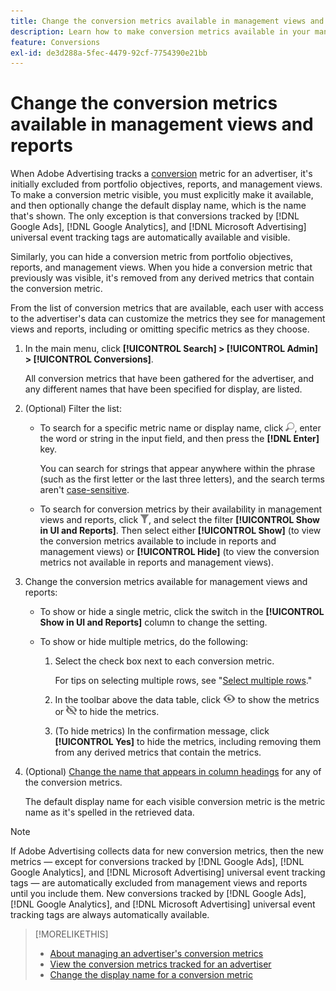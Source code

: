 ```yaml
---
title: Change the conversion metrics available in management views and reports
description: Learn how to make conversion metrics available in your management views and reports.
feature: Conversions
exl-id: de3d288a-5fec-4479-92cf-7754390e21bb
---
```

# Change the conversion metrics available in management views and reports

When Adobe Advertising tracks a [conversion](/help/search-social-commerce/glossary.md#c-d) metric for an advertiser, it's initially excluded from portfolio objectives, reports, and management views. To make a conversion metric visible, you must explicitly make it available, and then optionally change the default display name, which is the name that's shown. The only exception is that conversions tracked by [!DNL Google Ads], [!DNL Google Analytics], and [!DNL Microsoft Advertising] universal event tracking tags are automatically available and visible.

Similarly, you can hide a conversion metric from portfolio objectives, reports, and management views. When you hide a conversion metric that previously was visible, it's removed from any derived metrics that contain the conversion metric.

From the list of conversion metrics that are available, each user with access to the advertiser's data can customize the metrics they see for management views and reports, including or omitting specific metrics as they choose.

1. In the main menu, click **[!UICONTROL Search] > [!UICONTROL Admin] > [!UICONTROL Conversions]**.

   All conversion metrics that have been gathered for the advertiser, and any different names that have been specified for display, are listed.

1. (Optional) Filter the list:

   * To search for a specific metric name or display name, click ![Search](/help/search-social-commerce/assets/search.png "Search"), enter the word or string in the input field, and then press the **[!DNL Enter]** key.
   
     You can search for strings that appear anywhere within the phrase (such as the first letter or the last three letters), and the search terms aren't [case-sensitive](/help/search-social-commerce/glossary.md#c-d).
     
   * To search for conversion metrics by their availability in management views and reports, click ![Filter](/help/search-social-commerce/assets/filter.png "Filter"), and select the filter **[!UICONTROL Show in UI and Reports]**. Then select either **[!UICONTROL Show]** (to view the conversion metrics available to include in reports and management views) or **[!UICONTROL Hide]** (to view the conversion metrics not available in reports and management views).

1. Change the conversion metrics available for management views and reports:

   * To show or hide a single metric, click the switch in the **[!UICONTROL Show in UI and Reports]** column to change the setting.
   
   * To show or hide multiple metrics, do the following:
   
     1. Select the check box next to each conversion metric.
     
        For tips on selecting multiple rows, see "[Select multiple rows](/help/search-social-commerce/common-tasks/navigation-editing-selection/multiple-rows-select.md)."

     1. In the toolbar above the data table, click ![Show](/help/search-social-commerce/assets/show.png "Show") to show the metrics or ![Hide](/help/search-social-commerce/assets/hide.png "Hide") to hide the metrics.
     
     1. (To hide metrics) In the confirmation message, click **[!UICONTROL Yes]** to hide the metrics, including removing them from any derived metrics that contain the metrics.

1. (Optional) [Change the name that appears in column headings](conversion-metric-edit-display-name.md) for any of the conversion metrics.

   The default display name for each visible conversion metric is the metric name as it's spelled in the retrieved data.

>[!NOTE]
>
>If Adobe Advertising collects data for new conversion metrics, then the new metrics &mdash; except for conversions tracked by [!DNL Google Ads], [!DNL Google Analytics], and [!DNL Microsoft Advertising] universal event tracking tags &mdash; are automatically excluded from management views and reports until you include them. New conversions tracked by [!DNL Google Ads], [!DNL Google Analytics], and [!DNL Microsoft Advertising] universal event tracking tags are always automatically available.

>[!MORELIKETHIS]
>
>* [About managing an advertiser's conversion metrics](conversion-metric-about.md)
>* [View the conversion metrics tracked for an advertiser](conversion-metric-view-tracked.md)
>* [Change the display name for a conversion metric](conversion-metric-edit-display-name.md)
